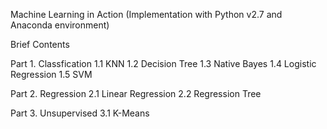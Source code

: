Machine Learning in Action
(Implementation with Python v2.7 and Anaconda environment)

Brief Contents

Part 1. Classfication
1.1	KNN
1.2	Decision Tree
1.3 Native Bayes
1.4 Logistic Regression
1.5 SVM

Part 2. Regression
2.1 Linear Regression
2.2 Regression Tree

Part 3. Unsupervised
3.1 K-Means
